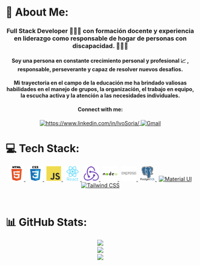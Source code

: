 <!-- ### 
<div align="center">
<img align="center" width="900px" style="width: 100%" src="./Images/Banner.gif" alt="banner"/>
</div> -->

# 💫 About Me:
<div>
<h3 align="center"><strong>Full Stack Developer 👨🏻‍💻 con formación docente y experiencia en liderazgo como responsable de hogar de personas con discapacidad. 🧑🏻‍🏫</strong></h3>
<h4 align="center">Soy una persona en constante crecimiento personal y profesional 📈 , responsable, perseverante y capaz de resolver nuevos desafíos.</h4>
<h4 align="center">Mi trayectoria en el campo de la educación me ha brindado valiosas habilidades en el manejo de grupos, la organización, el trabajo en equipo, la escucha activa y la atención a las necesidades individuales.</h4>
</div>


<div align="center" style="margin: 13px">
<h4><strong>Connect with me:</strong></h4>
<p>

<a href="https://www.linkedin.com/in/IvoSoria/" target="blank">
<img align="center" src="https://raw.githubusercontent.com/rahuldkjain/github-profile-readme-generator/master/src/images/icons/Social/linked-in-alt.svg" alt="https://www.linkedin.com/in/IvoSoria/" height="30" width="40" />
</a>

<a href="mailto:ivansoria1995@gmail.com" target="blank">
<img align="center" src="https://img.icons8.com/color/48/gmail--v1.png" alt= Gmail height="40" />
</a>
</p>
</div>

# 💻 Tech Stack:
<p align="center" style="margin-top: 8px"> 
<!-- html -->
<a href="https://www.w3.org/html/" target="_blank" style="margin: 3px"> <img src="https://raw.githubusercontent.com/devicons/devicon/master/icons/html5/html5-original-wordmark.svg" alt="html5" width="40" height="40"/> </a> 
<!-- css -->
<a href="https://www.w3schools.com/css/" target="_blank" style="margin: 3px"> <img src="https://raw.githubusercontent.com/devicons/devicon/master/icons/css3/css3-original-wordmark.svg" alt="css3" width="40" height="40"/> </a> 
<!-- js -->
<a href="https://developer.mozilla.org/en-US/docs/Web/JavaScript" target="_blank" style="margin: 3px"> <img src="https://raw.githubusercontent.com/devicons/devicon/master/icons/javascript/javascript-original.svg" alt="javascript" width="40" height="40"/> </a>  
<!-- react -->
<a href="https://reactjs.org/" target="_blank" style="margin: 3px"> <img src="https://raw.githubusercontent.com/devicons/devicon/master/icons/react/react-original-wordmark.svg" alt="react" width="40" height="40"/> </a> 
<!-- redux -->
<a href="https://redux.js.org" target="_blank" style="margin: 3px"> <img src="https://raw.githubusercontent.com/devicons/devicon/master/icons/redux/redux-original.svg" alt="redux" width="40" height="40"/> </a> 
<!-- nodejs -->
<a href="https://nodejs.org" target="_blank" style="margin: 3px"> <img src="https://raw.githubusercontent.com/devicons/devicon/master/icons/nodejs/nodejs-original-wordmark.svg" alt="nodejs" width="40" height="40"/> </a> 
<!-- express -->
<a href="https://expressjs.com" target="_blank" style="margin: 3px"> <img src="https://raw.githubusercontent.com/devicons/devicon/master/icons/express/express-original-wordmark.svg" alt="express" width="40" height="40"/> </a> 
<!-- postressql -->
<a href="https://www.postgresql.org" target="_blank" style="margin: 3px"> <img src="https://raw.githubusercontent.com/devicons/devicon/master/icons/postgresql/postgresql-original-wordmark.svg" alt="postgresql" width="40" height="40"/> </a> 
<!-- materialUI -->
<a href="https://mui.com/" target="_blank" style="margin: 3px"><img src="https://profilinator.rishav.dev/skills-assets/mui.png" alt="Material UI" width="40" height="40" /></a> 
<!-- Tailwind --> 
<a href="https://www.tailwindcss.com/" target="_blank" style="margin: 3px"><img src="https://profilinator.rishav.dev/skills-assets/tailwindcss.svg" alt="Tailwind CSS" width="40" height="40" /></a> 
</p>
<!-- 
<h4 align="center"><strong>And also learning:</strong> React Native - Angular - Python</h4> -->

<br/> 


# 📊 GitHub Stats:
<div align="center">

![](https://github-readme-stats.vercel.app/api?username=IvoSoria&theme=algolia&hide_border=false&include_all_commits=false&count_private=false)<br/>
![](https://github-readme-streak-stats.herokuapp.com/?user=IvoSoria&theme=algolia&hide_border=false)<br/>
![](https://github-readme-stats.vercel.app/api/top-langs/?username=IvoSoria&theme=algolia&hide_border=false&include_all_commits=false&count_private=false&layout=compact)

</div>

<!--VISITAS DE USUARIOS ---
[![](https://visitcount.itsvg.in/api?id=IvoSoria&icon=0&color=1)](https://visitcount.itsvg.in) -->